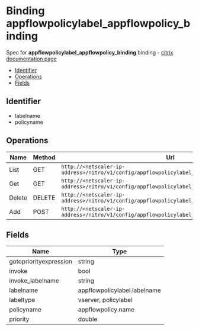 # Binding appflowpolicylabel_appflowpolicy_binding

Spec for **appflowpolicylabel_appflowpolicy_binding** binding - [citrix documentation page](https://developer-docs.citrix.com/projects/netscaler-nitro-api/en/12.0/configuration/appflow/appflowpolicylabel_appflowpolicy_binding/appflowpolicylabel_appflowpolicy_binding/)

- [Identifier](#identifier)
- [Operations](#operations)
- [Fields](#fields)

## Identifier

- labelname
- policyname

## Operations

| Name | Method | Url |
|----|----|----|
| List | GET | `http://<netscaler-ip-address>/nitro/v1/config/appflowpolicylabel_appflowpolicy_binding` |
| Get | GET | `http://<netscaler-ip-address>/nitro/v1/config/appflowpolicylabel_appflowpolicy_binding/<name>` |
| Delete | DELETE | `http://<netscaler-ip-address>/nitro/v1/config/appflowpolicylabel_appflowpolicy_binding/<name>` |
| Add | POST | `http://<netscaler-ip-address>/nitro/v1/config/appflowpolicylabel_appflowpolicy_binding` |

## Fields

| Name | Type |
|----|----|
| gotopriorityexpression | string |
| invoke | bool |
| invoke_labelname | string |
| labelname | appflowpolicylabel.labelname |
| labeltype | vserver, policylabel |
| policyname | appflowpolicy.name |
| priority | double |

